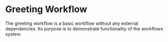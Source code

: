 # Greeting Workflow

The greeting workflow is a basic workflow without any external dependencies.
Its purpose is to demonstrate functionality of the workflows system.